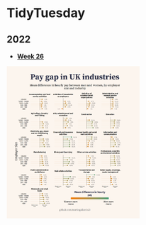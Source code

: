 # TidyTuesday

## 2022

- **[Week 26](https://github.com/martingallardo23/tidytuesday/tree/main/2022/week_26)**

[<img src="2022/week_26/plot/paygap.png" width="300">](2022/week_26/plot/paygap.pdf)
